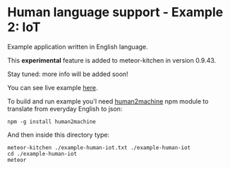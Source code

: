 Human language support - Example 2: IoT
=======================================

Example application written in English language.

This **experimental** feature is added to meteor-kitchen in version 0.9.43.

Stay tuned: more info will be added soon!

You can see live example <a href="http://example-human-iot.meteorfarm.com" target="_blank">here</a>.

To build and run example you'l need <a href="https://www.npmjs.com/package/human2machine" target="_blank">human2machine</a> npm module to translate from everyday English to json:

```
npm -g install human2machine
```

And then inside this directory type:

```
meteor-kitchen ./example-human-iot.txt ./example-human-iot
cd ./example-human-iot
meteor
```
